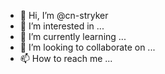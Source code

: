 - 👋 Hi, I’m @cn-stryker
- 👀 I’m interested in ...
- 🌱 I’m currently learning ...
- 💞️ I’m looking to collaborate on ...
- 📫 How to reach me ...

<!---
cn-stryker/cn-stryker is a ✨ special ✨ repository because its `README.md` (this file) appears on your GitHub profile.
You can click the Preview link to take a look at your changes.
--->
